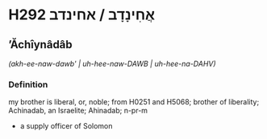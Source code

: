 # H292 אֲחִינָדָב / אחינדב

## ʼĂchîynâdâb

_(akh-ee-naw-dawb' | uh-hee-naw-DAWB | uh-hee-na-DAHV)_

### Definition

my brother is liberal, or, noble; from H0251 and H5068; brother of liberality; Achinadab, an Israelite; Ahinadab; n-pr-m

- a supply officer of Solomon
